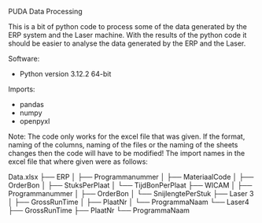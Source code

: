 PUDA Data Processing

This is a bit of python code to process some of the data generated by the ERP system and the Laser machine. With the results of the python code it should be easier to analyse the data generated by the ERP and the Laser.

Software:
- Python version 3.12.2 64-bit

Imports:
- pandas
- numpy
- openpyxl

Note:
The code only works for the excel file that was given. If the format, naming of the columns, naming of the files or the naming of the sheets changes then the code will have to be modified!
The import names in the excel file that where given were as follows:

Data.xlsx
  ├── ERP
  │   ├── Programmanummer
  │   ├── MateriaalCode
  │   ├── OrderBon
  │   ├── StuksPerPlaat
  │   └── TijdBonPerPlaat
  ├── WICAM
  │   ├── Programmanummer
  │   ├── OrderBon
  │   └── SnijlengtePerStuk
  ├── Laser 3
  │   ├── GrossRunTime
  │   ├── PlaatNr
  │   └── ProgrammaNaam
  └── Laser4
      ├── GrossRunTime
      ├── PlaatNr
      └── ProgrammaNaam

